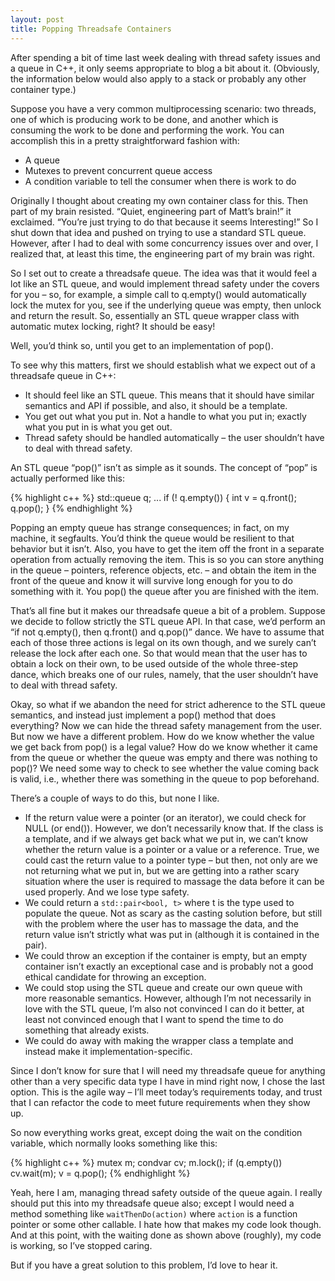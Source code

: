 ```yaml
---
layout: post
title: Popping Threadsafe Containers
---
```

After spending a bit of time last week dealing with thread safety issues and a queue in C++, it only seems appropriate to blog a bit about it.  (Obviously, the information below would also apply to a stack or probably any other container type.)

Suppose you have a very common multiprocessing scenario:  two threads, one of which is producing work to be done, and another which is consuming the work to be done and performing the work.  You can accomplish this in a pretty straightforward fashion with:

* A queue
* Mutexes to prevent concurrent queue access
* A condition variable to tell the consumer when there is work to do

Originally I thought about creating my own container class for this.  Then part of my brain resisted.  “Quiet, engineering part of Matt’s brain!” it exclaimed.  “You’re just trying to do that because it seems Interesting!”  So I shut down that idea and pushed on trying to use a standard STL queue.  However, after I had to deal with some concurrency issues over and over, I realized that, at least this time, the engineering part of my brain was right.

So I set out to create a threadsafe queue.  The idea was that it would feel a lot like an STL queue, and would implement thread safety under the covers for you – so, for example, a simple call to q.empty() would automatically lock the mutex for you, see if the underlying queue was empty, then unlock and return the result.  So, essentially an STL queue wrapper class with automatic mutex locking, right?  It should be easy!

Well, you’d think so, until you get to an implementation of pop().

To see why this matters, first we should establish what we expect out of a threadsafe queue in C++:

* It should feel like an STL queue.  This means that it should have similar semantics and API if possible, and also, it should be a template.
* You get out what you put in.  Not a handle to what you put in; exactly what you put in is what you get out.
* Thread safety should be handled automatically – the user shouldn’t have to deal with thread safety.

An STL queue “pop()” isn’t as simple as it sounds.  The concept of “pop” is actually performed like this:

{% highlight c++ %}
    std::queue q;
    ...
    if (! q.empty()) {
        int v = q.front();
        q.pop();
    }
{% endhighlight %}

Popping an empty queue has strange consequences; in fact, on my machine, it segfaults.  You’d think the queue would be resilient to that behavior but it isn’t.  Also, you have to get the item off the front in a separate operation from actually removing the item.  This is so you can store anything in the queue – pointers, reference objects, etc. – and obtain the item in the front of the queue and know it will survive long enough for you to do something with it.  You pop() the queue after you are finished with the item.

That’s all fine but it makes our threadsafe queue a bit of a problem.  Suppose we decide to follow strictly the STL queue API.  In that case, we’d perform an “if not q.empty(), then q.front() and q.pop()” dance.  We have to assume that each of those three actions is legal on its own though, and we surely can’t release the lock after each one.  So that would mean that the user has to obtain a lock on their own, to be used outside of the whole three-step dance, which breaks one of our rules, namely, that the user shouldn’t have to deal with thread safety.

Okay, so what if we abandon the need for strict adherence to the STL queue semantics, and instead just implement a pop() method that does everything?  Now we can hide the thread safety management from the user.  But now we have a different problem.  How do we know whether the value we get back from pop() is a legal value?  How do we know whether it came from the queue or whether the queue was empty and there was nothing to pop()?  We need some way to check to see whether the value coming back is valid, i.e., whether there was something in the queue to pop beforehand.

There’s a couple of ways to do this, but none I like.

* If the return value were a pointer (or an iterator), we could check for NULL (or end()).  However, we don’t necessarily know that.  If the class is a template, and if we always get back what we put in, we can’t know whether the return value is a pointer or a value or a reference.  True, we could cast the return value to a pointer type – but then, not only are we not returning what we put in, but we are getting into a rather scary situation where the user is required to massage the data before it can be used properly.  And we lose type safety.
* We could return a ```std::pair<bool, t>``` where t is the type used to populate the queue.  Not as scary as the casting solution before, but still with the problem where the user has to massage the data, and the return value isn’t strictly what was put in (although it is contained in the pair).
* We could throw an exception if the container is empty, but an empty container isn’t exactly an exceptional case and is probably not a good ethical candidate for throwing an exception.
* We could stop using the STL queue and create our own queue with more reasonable semantics.  However, although I’m not necessarily in love with the STL queue, I’m also not convinced I can do it better, at least not convinced enough that I want to spend the time to do something that already exists.
* We could do away with making the wrapper class a template and instead make it implementation-specific.

Since I don’t know for sure that I will need my threadsafe queue for anything other than a very specific data type I have in mind right now, I chose the last option.  This is the agile way – I’ll meet today’s requirements today, and trust that I can refactor the code to meet future requirements when they show up.

So now everything works great, except doing the wait on the condition variable, which normally looks something like this:

{% highlight c++ %}
    mutex m;
    condvar cv;
    m.lock();
    if (q.empty()) cv.wait(m);
    v = q.pop();
{% endhighlight %}

Yeah, here I am, managing thread safety outside of the queue again.  I really should put this into my threadsafe queue also; except I would need a method something like ```waitThenDo(action)``` where ```action``` is a function pointer or some other callable.  I hate how that makes my code look though.  And at this point, with the waiting done as shown above (roughly), my code is working, so I’ve stopped caring.

But if you have a great solution to this problem, I’d love to hear it.